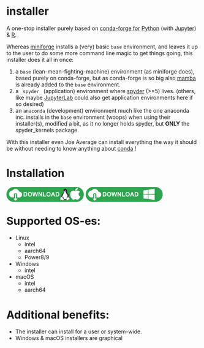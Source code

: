 # installer
A one-stop installer purely based on [conda-forge for](https://conda-forge.org/) [Python](https://www.python.org/) (with [Jupyter](https://jupyter.org/)) & [R](https://www.r-project.org/).

Whereas [miniforge](https://github.com/conda-forge/miniforge) installs a (very) basic `base` environment, and leaves it up to the user to do some more command line magic to get things going, this installer does it all in once:

  1. a `base` (lean-mean-fighting-machine) environment (as miniforge does), based purely on conda-forge, but as conda-forge is so big also [mamba](https://github.com/mamba-org/mamba) is already added to the `base` environment.
  2. a `_spyder_` (application) environment where [spyder](https://www.spyder-ide.org/) (>=5) lives. (others, like maybe [JupyterLab](https://github.com/jupyterlab/) could also get application environments here if so desired)
  3. an `anaconda` (development) environment much like the one anaconda inc. installs in the `base` environment (woops) when using their installer(s), modified a bit, as it no longer holds spyder, but **ONLY** the spyder_kernels package.
  
With this installer even Joe Average can install everything the way it should be without needing to know anything about [conda](https://anaconda.org/anaconda/conda)
!

# Installation

<img src="/documentation/pictures/UnixDownloadButton.png" style="float: left; width: 40%; margin-right: 1%; margin-bottom: 0.5em;" >
<img src="/documentation/pictures/WindowsDownloadButton.png" style="float: left; width: 40%; margin-right: 1%; margin-bottom: 0.5em;">
<p style="clear: both;">

# Supported OS-es:
  - Linux
    - intel
    - aarch64
    - Power8/9
  - Windows
    - intel
  - macOS
    - intel
    - aarch64

# Additional benefits:
  - The installer can install for a user or system-wide.
  - Windows & macOS installers are graphical
  
